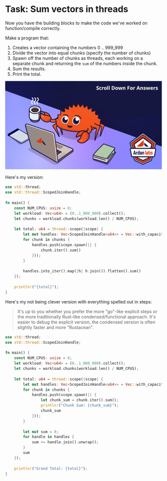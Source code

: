 # Task: Sum vectors in threads

Now you have the building blocks to make the code we've worked on function/compile correctly.

Make a program that:

1. Creates a vector containing the numbers 0 .. 999_999
2. Divide the vector into equal chunks (specify the number of chunks)
3. Spawn off the number of chunks as threads, each working on a separate chunk and returning the `sum` of the numbers inside the chunk.
4. Sum the results.
5. Print the total.

![](../images/ScrollTime.png)

Here's my version:

```rust
use std::thread;
use std::thread::ScopedJoinHandle;

fn main() {
    const NUM_CPUS: usize = 8;
    let workload: Vec<u64> = (0..1_000_000).collect();
    let chunks = workload.chunks(workload.len() / NUM_CPUS);

    let total: u64 = thread::scope(|scope| {
        let mut handles: Vec<ScopedJoinHandle<u64>> = Vec::with_capacity(NUM_CPUS);
        for chunk in chunks {
            handles.push(scope.spawn(|| {
                chunk.iter().sum()
            }));
        }

        handles.into_iter().map(|h| h.join()).flatten().sum()
    });

    println!("{total}");
}
```

Here's my not being clever version with everything spelled out in steps:

> It's up to you whether you prefer the more "go"-like explicit steps or the more traditionally Rust-like condensed/functional approach. It's easier to debug the explicit version, the condensed version is often slightly faster and more "Rustacean".

```rust
use std::thread;
use std::thread::ScopedJoinHandle;

fn main() {
    const NUM_CPUS: usize = 8;
    let workload: Vec<u64> = (0..1_000_000).collect();
    let chunks = workload.chunks(workload.len() / NUM_CPUS);

    let total: u64 = thread::scope(|scope| {
        let mut handles: Vec<ScopedJoinHandle<u64>> = Vec::with_capacity(NUM_CPUS);
        for chunk in chunks {
            handles.push(scope.spawn(|| {
                let chunk_sum = chunk.iter().sum();
                println!("Chunk Sum: {chunk_sum}");
                chunk_sum
            }));
        }

        let mut sum = 0;
        for handle in handles {
            sum += handle.join().unwrap();
        }
        sum
    });

    println!("Grand Total: {total}");
}
```